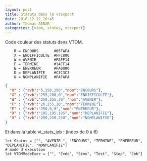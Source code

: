 ```yaml
---
layout: post
title: Statuts dans le vtexport
date: 2016-12-12 20:45
author: Thomas ASNAR
categories: [vtom, status, vtexport]
---
```

Code couleur des statuts dans VTOM.  

        R = ENCOURS       #05FAFA
        X = ENDIFFICULTE  #FFC800
        W = AVENIR        #FAFF14
        F = TERMINE       #14FF14
        E = ENERREUR      #FA0000
        D = DEPLANIFIE    #C3C3C3
        U = NONPLANIFIE   #FAFAFA

```json
{
  "R" : {"rvb":"5,250,250","nom":"ENCOURS"},
  "X" : {"rvb":"255,200,0","nom":"ENDIFFICULTE"},
  "W" : {"rvb":"250,255,20","nom":"AVENIR"},
  "F" : {"rvb":"20,255,20","nom":"TERMINE"},
  "E" : {"rvb":"250,0,0","nom":"ENERREUR"},
  "D" : {"rvb":"195,195,195","nom":"DEPLANIFIE"},
  "U" : {"rvb":"250,250,250","nom":"NONPLANIFIE"}
}
```

Et dans la table vt_stats_job : (index de 0 à 6)

```
let Status = ["", "AVENIR ", "ENCOURS", "TERMINE", "ENERREUR", "DEPLANIFIE", "NONPLANIFIE"]
# mode d'exécution
let VTOMModeExec = ["", "Exéc", "Simu", "Test", "Stop", "Job"]
```
